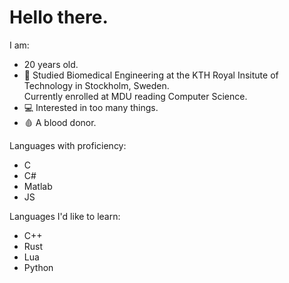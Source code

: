 # Hello there.
I am:
- 20 years old.
- 🏫 Studied Biomedical Engineering at the KTH Royal Insitute of Technology in Stockholm, Sweden.<br>Currently enrolled at MDU reading Computer Science.
- 💻 Interested in too many things.
- 🩸 A blood donor.

Languages with proficiency:
- C
- C#
- Matlab
- JS

Languages I'd like to learn:
- C++
- Rust
- Lua
- Python
